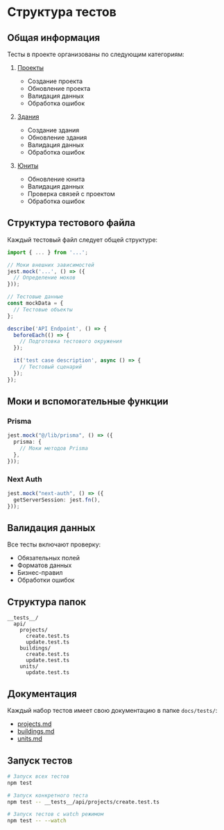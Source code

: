 # Структура тестов

## Общая информация

Тесты в проекте организованы по следующим категориям:

1. [Проекты](./projects.md)

   - Создание проекта
   - Обновление проекта
   - Валидация данных
   - Обработка ошибок

2. [Здания](./buildings.md)

   - Создание здания
   - Обновление здания
   - Валидация данных
   - Обработка ошибок

3. [Юниты](./units.md)
   - Обновление юнита
   - Валидация данных
   - Проверка связей с проектом
   - Обработка ошибок

## Структура тестового файла

Каждый тестовый файл следует общей структуре:

```typescript
import { ... } from '...';

// Моки внешних зависимостей
jest.mock('...', () => ({
  // Определение моков
}));

// Тестовые данные
const mockData = {
  // Тестовые объекты
};

describe('API Endpoint', () => {
  beforeEach(() => {
    // Подготовка тестового окружения
  });

  it('test case description', async () => {
    // Тестовый сценарий
  });
});
```

## Моки и вспомогательные функции

### Prisma

```typescript
jest.mock("@/lib/prisma", () => ({
  prisma: {
    // Моки методов Prisma
  },
}));
```

### Next Auth

```typescript
jest.mock("next-auth", () => ({
  getServerSession: jest.fn(),
}));
```

## Валидация данных

Все тесты включают проверку:

- Обязательных полей
- Форматов данных
- Бизнес-правил
- Обработки ошибок

## Структура папок

```
__tests__/
  api/
    projects/
      create.test.ts
      update.test.ts
    buildings/
      create.test.ts
      update.test.ts
    units/
      update.test.ts
```

## Документация

Каждый набор тестов имеет свою документацию в папке `docs/tests/`:

- [projects.md](./projects.md)
- [buildings.md](./buildings.md)
- [units.md](./units.md)

## Запуск тестов

```bash
# Запуск всех тестов
npm test

# Запуск конкретного теста
npm test -- __tests__/api/projects/create.test.ts

# Запуск тестов с watch режимом
npm test -- --watch
```
